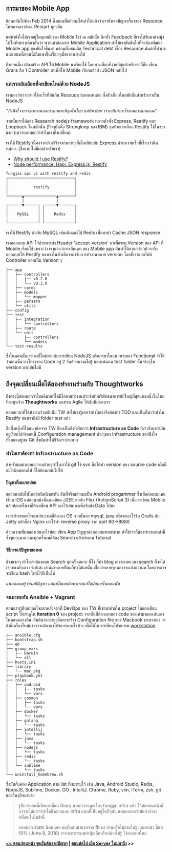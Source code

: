 ## การมาของ Mobile App

ย้อนกลับไปช่วง Feb 2014 ซึ่งตอนที่แล้วผมได้เล่าไปแล้วว่าเรายังเจอปัญหาเรื่องของ Resource ไม่พอจนเราต้อง. Restart ทุกๆคืน

แต่ทำยังไงได้เราอยู่ในยุคสมัยของ Mobile 1st ณ สมัยนั้น อีกทั้ง Feedback ที่เราได้รับมาต่างมุ่งไปในทิศทางเดียวกันว่า พวกเค้าต้องการ Mobile Application ทำให้เราตัดสินใจที่จะต้องพัฒนา Mobile app ของฟังใจขึ้นมา พร้อมทั้งยอมติด Technical debt เรื่อง Resource มันต่อไป และแน่นอนหนี้ก่อนนี้มันแพงขึ้นเรื่อยๆเมื่อเวลาผ่านไป

ถึงตอนนี้เราต้องสร้าง API ให้ Mobile มาเรียกใช้ โดยทางเลือกที่ง่ายที่สุดสำหรับเราก็คือ เขียน Grails อีก 1 Controller มาเพื่อให้ Mobile เรียกแล้วส่ง JSON กลับไป

### แต่เรากลับเลือกที่จะเขียนใหม่ด้วย NodeJS

เรามองว่าเราอยากใช้อะไรที่มันกิน Resouce น้อยลงหน่อย ซึ่งตัวเลือกในสมัยนั้นสำหรับเราเป็น NodeJS

*"ถึงฟังใจจะรวมเพลงนอกกระแสมากที่สุดในไทย แต่ทีม dev เรากลับทำอะไรตามกระแสตลอด"*



จากนั้นเราได้ลอง Research nodejs framework หลายตัวทั้ง Express, Reatify และ Loopback ในสมัยนั้น (ปัจจุบันคือ Strongloop ของ IBM) สุดท้ายเราเลือก Restify ใช้ในช่วงแรก (เด๋วจะมาบอกว่าทำไมเราถึงเปลี่ยน)

เราใช้ Restify เนื่องจากอ่านรีวิวจากหลายๆที่เมื่อเทียบกับ Express ด้วยความเร็วที่เร็วกว่านิดหน่อย. (ซึ่งแทบไม่มีผลสำหรับเรา)

- [Why should I use Restify?](http://stackoverflow.com/questions/17589178/why-should-i-use-restify)
- [Node performance: Hapi, Express.js, Restify](https://raygun.com/blog/2015/03/node-performance-hapi-express-js-restify/)

```
fungjai api v1 with restify and redis
┌─────────────────────────────┐
│                             │
│           restify           │
│                             │
└──────▲──────────────▲───────┘
       │              │        
┌──────▼──────┐ ┌─────▼───────┐
│             │ │             │
│    MySQL    │ │    Redis    │
│             │ │             │
└─────────────┘ └─────────────┘
```

เราใช้ Restify ต่อกับ MySQL เช่นเดิมและใช้ Redis เพื่อมาทำ Cache JSON response

เราออกแบบ API ไว้ด้วยการส่ง Header 'accept-version' มาเพื่อระบุ Version ของ API ที่ Mobile เรียกใช้ เพราะว่า เรามองว่าการอัพเดท ของ Mobile app มันทำได้ยากกว่าเวป เราจึงออกแบบให้ Restify ของเราในตัวเดียวรองรับการทำงานหลาย version โดยที่เราแยกไฟล์ Controller ออกเป็น Version ๆ

```
├── app
│   ├── controllers
│   │   ├── v0.2.0
│   │   └── v0.3.0
│   ├── cores
│   ├── models
│   │   └── mapper
│   ├── parsers
│   └── utils
├── config
├── test
│   ├── integration
│   │   └── controllers
│   ├── route
│   └── unit
│       ├── controllers
│       └── models
└── test-results
```

ซึ่งในตอนนั้นเราเองก็ใหม่มากกับการเขียน NodeJS หรือภาษาในแนวทางของ Functional จำได้ว่าตอนนั้นวางโครงของ Code อยู่ 2 วันด้วยความไม่รู้ และแน่นอน test folder นั้นจริงๆใน version แรกมันไม่มี



## ถึงจุดเปลี่ยนเมื่อได้ลองทำงานร่วมกับ Thoughtworks

ถึงตรงนี้ต้องบอกว่าโชคดีมากที่ได้มีโอกาสทำงานประจำกับบริษัทธนาคารยักใหญ่ที่สุดแห่งหนึ่งในไทย ที่ลงทุนจ้าง **Thoughtworks** มาเทรน Agile ให้กับทีมของเรา

ตลอดเวลาที่ได้ทำงานร่วมกับทีม TW ทำให้เรารู้เลยว่าทำไมเราจึงต้องทำ TDD และเป็นที่มาว่าทำไม Restify ของเรามึงมี folder test แล้ว

อีกสิ่งหนึ่งที่ได้แนวคิดจาก TW ก็คงเป็นส่ิงที่เรียกว่า **Infrastructure as Code** ที่เรายังคงทำมันอยู่เรียกได้ว่าตอนนี้ Configuration management ต่างๆของ Infrastructure ของฟังใจทั้งหมดอยู่บน Git ซึ่งมันทำให้ชีวิตเราง่ายมาก

### ทำไมเราต้องทำ Infrastructure as Code

สำหรับผมคำตอบน่าจะคล้ายๆทำไมเราใช้ git ใช้ svn คือได้ทำ version ของ source code เผื่อมีอะไรผิดพลาดไป ก็ได้ย้อนกลับไปได้

#### ปัญหาที่ผมเจอบ่อย

ขอย้อนกลับไปไกลอีกนิดนึงละกัน อันที่จริงแล้วผมเป็น Android progammer ซึ่งเมื่อก่อนผมเคยเขียน iOS แต่ก่อนหน้านั้นผมเขียน J2EE ต่อกับ Flex (ActionScript 3) เมื่อเราเขียน Mobile แล้วบ่อยครั้งเราก็ต้องเขียน API เอาไว้เล่นเองเพื่อรับส่ง Data ไปมา

เวลาทำงานอะไรเองเล่นๆ ผมก็ต้องลง OS จากนั้นลง mysql, java เพื่อจะเอาไว้รัน Grails กับ Jetty แล้วก็ลง Nginx เอาไว้ทำ reverse proxy จาก port 80->8080

ด้วยความที่ผมลองเล่นอะไรบ่อย เขียน App ปัญญาอ่อนออกมาเยอะมาก ทำให้เราก็ต้องทำงานเหล่านี้ซ้ำๆเยอะมาก และทุกครั้งผมก็ต้อง Search แล้วทำตาม Tutorial

#### วิธีการแก้ปัญหาของผม

ช่วงแรกๆ ทำไมเราต้องคอย Search ทุกครั้งเลยวะ นี่ไง ก็ทำ blog เองซะเลยเวลา search ก็จะได้เจอของตัวเอง เจ๋งปะล่ะ ผ่านมาหลายปีผมก็ทำได้แค่นั้น เชื่อว่าหลายๆคนอาจจะเก่งกว่าผม โดยการอาจจะเขียน bash ไฟล์ไว้ก็เป็นได้

*แน่นอนผมรู้ว่าผมมีปัญหา แต่ผมไม่เคยคิดหาทางแก้ไขมันเลยในตอนนั้น*

### จนมาพบกับ Ansible + Vagrant

ตอนแรกรู้สึกแปลกใจมากหลังจากที่ DevOps ของ TW ที่เข้ามาช่วยใน project ได้ลองเขียน script ให้เราดูใน **Iteration 0** ของ project จากนั้นก็ต้องแอบเอา code ของเค้ามาลองเล่นเองในตอนกลางคืน เริ่มต้นจากง่ายๆคือการสร้าง Configuration file ของ Macbook ของเราเอง ว่าถ้ามีเครื่องใหม่มา เราจะต้องลงโปรแกรมอะไรบ้าง เพื่อใช้ในการเขียนโปรแกรม [workstation](https://goo.gl/CBVtsP)

```
├── ansible.cfg
├── bootstrap.sh
├── eb
├── group_vars
│   ├── Darwin
│   └── all
├── hosts.ini
├── library
│   └── mac_pkg
├── playbook.yml
├── roles
│   ├── android
│   │   ├── tasks
│   │   └── vars
│   ├── common
│   │   ├── tasks
│   │   └── vars
│   ├── docker
│   │   └── tasks
│   ├── golang
│   │   └── tasks
│   ├── intellij
│   │   └── tasks
│   ├── java
│   │   └── tasks
│   ├── nodejs
│   │   └── tasks
│   ├── redis
│   │   └── tasks
│   └── sublime
│       └── tasks
└── uninstall_homebrew.sh
```

ซึ่งมันก็แค่ลง Application ตาม list ที่ผมระบุไว้ เช่น Java, Android Studio, Redis, NodeJS, Sublime, Docker, GO , IntelliJ, Chrome, Ruby, vim, iTerm, zsh, git และอื่นๆอีกมามาย



> รู้สึกว่าตอนนี้เขียนเหมือน Diary มากกว่าจะพูดเรื่อง fungjai infra แล้ว ไว้ต่อตอนหน้าดีกว่าจะได้เล่าว่าทำไมถึงออกแบบ infra แบบที่เป็นอยู่ในปัจุบัน แต่บอกเลยว่ามันกำลังจะเปลี่ยนในไม่ช้านี้
>
> แอบบอก stats นิดหน่อย คนที่กดหน้าแรกจาก fb มา อ่านหรือไม่อ่านไม่รู้ กดมาหน้า นี้แค่ 10% (June 8, 2016) อาจจะเพราะผมทำปุ่มเล็กหรือปล่าวไม่รู้ ไว้ลองเทสใหม่



**[<<  ตอนก่อนหน้า จุดเริ่มต้นของปัญหา](README.md) | [ตอนต่อไป เมื่อ Server ใหม่มาถึง](https://goo.gl/VcEPYd)  >>**
